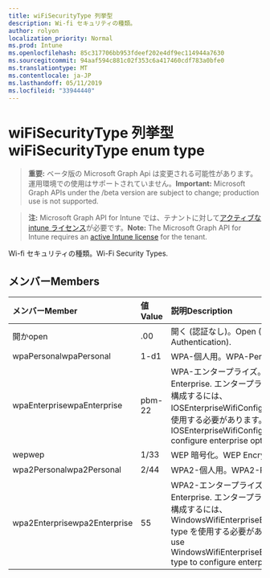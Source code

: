 ```yaml
---
title: wiFiSecurityType 列挙型
description: Wi-fi セキュリティの種類。
author: rolyon
localization_priority: Normal
ms.prod: Intune
ms.openlocfilehash: 85c317706bb953fdeef202e4df9ec114944a7630
ms.sourcegitcommit: 94aaf594c881c02f353c6a417460cdf783a0bfe0
ms.translationtype: MT
ms.contentlocale: ja-JP
ms.lasthandoff: 05/11/2019
ms.locfileid: "33944440"
---
```

# <a name="wifisecuritytype-enum-type"></a><span data-ttu-id="54321-103">wiFiSecurityType 列挙型</span><span class="sxs-lookup"><span data-stu-id="54321-103">wiFiSecurityType enum type</span></span>

> <span data-ttu-id="54321-104">**重要:** ベータ版の Microsoft Graph Api は変更される可能性があります。運用環境での使用はサポートされていません。</span><span class="sxs-lookup"><span data-stu-id="54321-104">**Important:** Microsoft Graph APIs under the /beta version are subject to change; production use is not supported.</span></span>

> <span data-ttu-id="54321-105">**注:** Microsoft Graph API for Intune では、テナントに対して[アクティブな intune ライセンス](https://go.microsoft.com/fwlink/?linkid=839381)が必要です。</span><span class="sxs-lookup"><span data-stu-id="54321-105">**Note:** The Microsoft Graph API for Intune requires an [active Intune license](https://go.microsoft.com/fwlink/?linkid=839381) for the tenant.</span></span>

<span data-ttu-id="54321-106">Wi-fi セキュリティの種類。</span><span class="sxs-lookup"><span data-stu-id="54321-106">Wi-Fi Security Types.</span></span>

## <a name="members"></a><span data-ttu-id="54321-107">メンバー</span><span class="sxs-lookup"><span data-stu-id="54321-107">Members</span></span>
|<span data-ttu-id="54321-108">メンバー</span><span class="sxs-lookup"><span data-stu-id="54321-108">Member</span></span>|<span data-ttu-id="54321-109">値</span><span class="sxs-lookup"><span data-stu-id="54321-109">Value</span></span>|<span data-ttu-id="54321-110">説明</span><span class="sxs-lookup"><span data-stu-id="54321-110">Description</span></span>|
|:---|:---|:---|
|<span data-ttu-id="54321-111">開か</span><span class="sxs-lookup"><span data-stu-id="54321-111">open</span></span>|<span data-ttu-id="54321-112">.0</span><span class="sxs-lookup"><span data-stu-id="54321-112">0</span></span>|<span data-ttu-id="54321-113">開く (認証なし)。</span><span class="sxs-lookup"><span data-stu-id="54321-113">Open (No Authentication).</span></span>|
|<span data-ttu-id="54321-114">wpaPersonal</span><span class="sxs-lookup"><span data-stu-id="54321-114">wpaPersonal</span></span>|<span data-ttu-id="54321-115">1-d</span><span class="sxs-lookup"><span data-stu-id="54321-115">1</span></span>|<span data-ttu-id="54321-116">WPA-個人用。</span><span class="sxs-lookup"><span data-stu-id="54321-116">WPA-Personal.</span></span>|
|<span data-ttu-id="54321-117">wpaEnterprise</span><span class="sxs-lookup"><span data-stu-id="54321-117">wpaEnterprise</span></span>|<span data-ttu-id="54321-118">pbm-2</span><span class="sxs-lookup"><span data-stu-id="54321-118">2</span></span>|<span data-ttu-id="54321-119">WPA-エンタープライズ。</span><span class="sxs-lookup"><span data-stu-id="54321-119">WPA-Enterprise.</span></span> <span data-ttu-id="54321-120">エンタープライズオプションを構成するには、IOSEnterpriseWifiConfiguration type を使用する必要があります。</span><span class="sxs-lookup"><span data-stu-id="54321-120">Must use IOSEnterpriseWifiConfiguration type to configure enterprise options.</span></span>|
|<span data-ttu-id="54321-121">wep</span><span class="sxs-lookup"><span data-stu-id="54321-121">wep</span></span>|<span data-ttu-id="54321-122">1/3</span><span class="sxs-lookup"><span data-stu-id="54321-122">3</span></span>|<span data-ttu-id="54321-123">WEP 暗号化。</span><span class="sxs-lookup"><span data-stu-id="54321-123">WEP Encryption.</span></span>|
|<span data-ttu-id="54321-124">wpa2Personal</span><span class="sxs-lookup"><span data-stu-id="54321-124">wpa2Personal</span></span>|<span data-ttu-id="54321-125">2/4</span><span class="sxs-lookup"><span data-stu-id="54321-125">4</span></span>|<span data-ttu-id="54321-126">WPA2-個人用。</span><span class="sxs-lookup"><span data-stu-id="54321-126">WPA2-Personal.</span></span>|
|<span data-ttu-id="54321-127">wpa2Enterprise</span><span class="sxs-lookup"><span data-stu-id="54321-127">wpa2Enterprise</span></span>|<span data-ttu-id="54321-128">5</span><span class="sxs-lookup"><span data-stu-id="54321-128">5</span></span>|<span data-ttu-id="54321-129">WPA2-エンタープライズ。</span><span class="sxs-lookup"><span data-stu-id="54321-129">WPA2-Enterprise.</span></span> <span data-ttu-id="54321-130">エンタープライズオプションを構成するには、WindowsWifiEnterpriseEAPConfiguration type を使用する必要があります。</span><span class="sxs-lookup"><span data-stu-id="54321-130">Must use WindowsWifiEnterpriseEAPConfiguration type to configure enterprise options.</span></span>|




